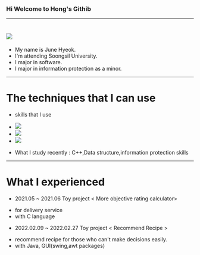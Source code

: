 ### Hi Welcome to Hong's Githib

<!--
**hongjunehuke/hongjunehuke** is a ✨ _special_ ✨ repository because its `README.md` (this file) appears on your GitHub profile.

Here are some ideas to get you started:

- 🔭 I’m currently working on ...
- 🌱 I’m currently learning ...
- 👯 I’m looking to collaborate on ...
- 🤔 I’m looking for help with ...
- 💬 Ask me about ...
- 📫 How to reach me: ...
- 😄 Pronouns: ...
- ⚡ Fun fact: ...
-->
---
# <img src="https://img.shields.io/badge/Scss-green?style=flat&logo=Sass&logoColor=00A98F"/>
* My name is June Hyeok.
* I'm attending Soongsil University.
* I major in software.
* I major in information protection as a minor.
---
# The techniques that I can use
* skills that I use
- <img src="https://img.shields.io/badge/Scss-green?style=flat&logo=Sass&logoColor=007396"/>
- <img src="https://img.shields.io/badge/Scss-green?style=flat&logo=Sass&logoColor=A8B9CC"/>
- <img src="https://img.shields.io/badge/Scss-green?style=flat&logo=Sass&logoColor=00599C"/>
* What I study recently : C++,Data structure,information protection skills
---
# What I experienced
- 2021.05 ~ 2021.06
Toy project 
< More objective rating calculator> 
* for delivery service 
* with C language
- 2022.02.09 ~ 2022.02.27
Toy project
< Recommend Recipe >
* recommend recipe for those who can't make decisions easily.
* with Java, GUI(swing,awt packages)
